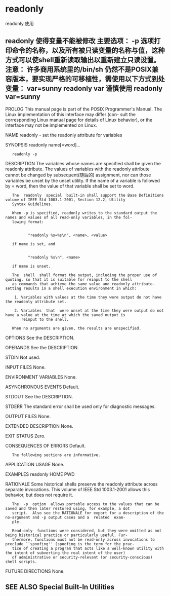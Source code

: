 # readonly

readonly 使用

readonly 使得变量不能被修改
主要选项：
-p 选项打印命令的名称，以及所有被只读变量的名称与值，这种方式可以使shell重新读取输出以重新建立只读设置。
注意：
许多商用系统里的/bin/sh 仍然不是POSIX兼容版本，要实现严格的可移植性，需使用以下方式到处变量：
var=sunny
readonly var
谨慎使用 readonly var=sunny
-------------------------------------------------------------------------------------------------------------------------


PROLOG
       This  manual  page is part of the POSIX Programmer's Manual.  The Linux implementation of this interface may differ (con-
       sult the corresponding Linux manual page for details of Linux behavior), or the  interface  may  not  be  implemented  on
       Linux.

NAME
       readonly - set the readonly attribute for variables

SYNOPSIS
       readonly name[=word]...

       readonly -p


DESCRIPTION
       The  variables whose names are specified shall be given the readonly attribute. The values of variables with the readonly
       attribute cannot be changed by subsequent(随后的) assignment, nor can those variables be unset by the unset utility. If the  name
       of a variable is followed by = word, then the value of that variable shall be set to word.

       The  readonly  special  built-in shall support the Base Definitions volume of IEEE Std 1003.1-2001, Section 12.2, Utility
       Syntax Guidelines.

       When -p is specified, readonly writes to the standard output the names and values of all read-only variables, in the fol-
       lowing format:


              "readonly %s=%s\n", <name>, <value>

       if name is set, and


              "readonly %s\n", <name>

       if name is unset.

       The  shell  shall format the output, including the proper use of quoting, so that it is suitable for reinput to the shell
       as commands that achieve the same value and readonly attribute-setting results in a shell execution environment in which:

        1. Variables with values at the time they were output do not have the readonly attribute set.

        2. Variables  that  were unset at the time they were output do not have a value at the time at which the saved output is
           reinput to the shell.

       When no arguments are given, the results are unspecified.

OPTIONS
       See the DESCRIPTION.

OPERANDS
       See the DESCRIPTION.

STDIN
       Not used.

INPUT FILES
       None.

ENVIRONMENT VARIABLES
       None.

ASYNCHRONOUS EVENTS
       Default.

STDOUT
       See the DESCRIPTION.

STDERR
       The standard error shall be used only for diagnostic messages.

OUTPUT FILES
       None.

EXTENDED DESCRIPTION
       None.

EXIT STATUS
       Zero.

CONSEQUENCES OF ERRORS
       Default.

       The following sections are informative.

APPLICATION USAGE
       None.

EXAMPLES
              readonly HOME PWD

RATIONALE
       Some historical shells preserve the readonly attribute across separate invocations. This volume  of  IEEE Std 1003.1-2001
       allows this behavior, but does not require it.

       The  -p  option  allows portable access to the values that can be saved and then later restored using, for example, a dot
       script.  Also see the RATIONALE for export for a description of the no-argument and -p output cases and a  related  exam-
       ple.

       Read-only  functions were considered, but they were omitted as not being historical practice or particularly useful. Fur-
       thermore, functions must not be read-only across invocations to preclude ``spoofing'' (spoofing is the term for the prac-
       tice of creating a program that acts like a well-known utility with the intent of subverting the real intent of the user)
       of administrative or security-relevant (or security-conscious) shell scripts.

FUTURE DIRECTIONS
       None.

SEE ALSO
       Special Built-In Utilities
-------------------------------------------------------------------------------------------------------------------------
